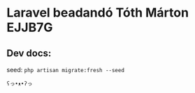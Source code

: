 # Laravel beadandó Tóth Márton EJJB7G

## Dev docs:

seed:
`php artisan migrate:fresh --seed`

`ʕっ•ᴥ•ʔっ`
